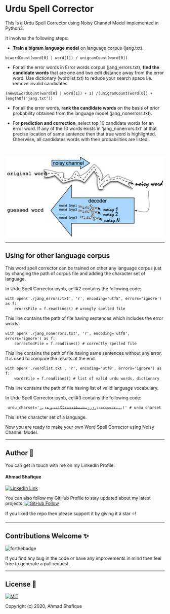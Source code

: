 <h1>Urdu Spell Corrector</h1>

<p>
  This is a Urdu Spell Corrector using Noisy Channel Model implemented in Python3.

  It involves the following steps:

  - <b>Train a bigram language model</b> on language corpus (jang.txt).

```
biwordCount(word[0] | word[1]) / unigramCount(word[0])
```

  - For all the error words in Error words corpus (jang_errors.txt), <b>find the candidate words</b> that are one and two edit distance away from the error word. Use dictionary (wordlist.txt) to reduce your search space i.e. remove invalid candidates.

  
```
(newBiwordCount(word[0] | word[1]) + 1) /(unigramCount(word[0]) + lengthOf(‘jang.txt’))
```

  - For all the error words, <b>rank the candidate words</b> on the basis of prior probability obtained from the language model (jang_nonerrors.txt).
  
  - For <b>prediction and correction</b>, select top 10 candidate words for an error word. If any of the 10 words exists in ‘jang_nonerrors.txt’ at that precise location of same sentence then that true word is highlighted. Otherwise, all candidates words with their probabilities are listed.

</p>

<br>

![](noisy_channel_model.png)

<hr>

## Using for other language corpus

<p>

This word spell corrector can be trained on other any language corpus just by changing the path of corpus file and adding the character set of language.

In Urdu Spell Corrector.ipynb, cell#2 contains the following code:

```
with open('./jang_errors.txt', 'r', encoding='utf8', errors='ignore') as f:
    erorrsFile = f.readlines() # wrongly spelled file
```
This line contains the path of file having sentences which includes the error words.

```
with open('./jang_nonerrors.txt', 'r', encoding='utf8', errors='ignore') as f:
    correctedFile = f.readlines() # correctly spelled file
```
This line contains the path of file having same sentences without any error. It is used to compare the results at the end.

```
with open('./wordlist.txt', 'r', encoding='utf8', errors='ignore') as f:
    wordsFile = f.readlines() # list of valid urdu words, dictionary
```
This line contains the path of file having list of valid language vocabulary.

In Urdu Spell Corrector.ipynb, cell#3 contains the following code:
```
 urdu_charset='ابپتٹثجچحخدڈذرڑزژسشصضطظعغفقکگلمنںوہھءیے' # urdu charset
 ```    
This is the character set of a language.
     
Now you are ready to make your own Word Spell Corrector using Noisy Channel Model.

</p>

<hr>

## Author 👋

You can get in touch with me on my LinkedIn Profile:

#### Ahmad Shafique

[![LinkedIn Link](https://img.shields.io/badge/Connect-ahmadshafique-blue.svg?logo=linkedin&longCache=true&style=social&label=Connect)](https://www.linkedin.com/in/ahmad-shafique)

You can also follow my GitHub Profile to stay updated about my latest projects: [![GitHub Follow](https://img.shields.io/badge/Connect-ahmadshafique-blue.svg?logo=Github&longCache=true&style=social&label=Follow)](https://github.com/ahmadshafique)


If you liked the repo then please support it by giving it a star ⭐!

<hr>

## Contributions Welcome ✨

![forthebadge](https://forthebadge.com/images/badges/built-with-love.svg)

If you find any bug in the code or have any improvements in mind then feel free to generate a pull request.

<hr>

## License 📄

[![MIT](https://img.shields.io/cocoapods/l/AFNetworking.svg?style=style&label=License&maxAge=2592000)](LICENSE)

Copyright (c) 2020, Ahmad Shafique
